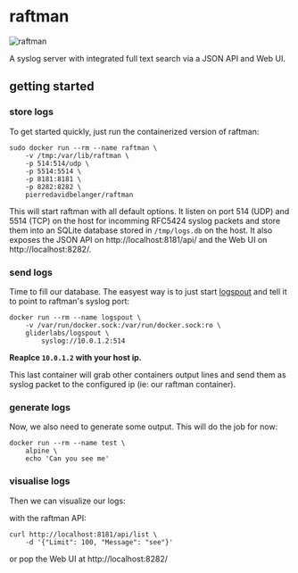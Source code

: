 # raftman

![raftman](https://raw.githubusercontent.com/pierredavidbelanger/raftman/master/frontend/static/ui/logo-96.png)

A syslog server with integrated full text search via a JSON API and Web UI.

## getting started

### store logs

To get started quickly, just run the containerized version of raftman:

```
sudo docker run --rm --name raftman \
    -v /tmp:/var/lib/raftman \
    -p 514:514/udp \
    -p 5514:5514 \
    -p 8181:8181 \
    -p 8282:8282 \
    pierredavidbelanger/raftman
```

This will start raftman with all default options. It listen on port 514 (UDP) and 5514 (TCP) on the host for incomming RFC5424 syslog packets and store them into an SQLite database stored in `/tmp/logs.db` on the host. It also exposes the JSON API on http://localhost:8181/api/ and the Web UI on http://localhost:8282/.

### send logs

Time to fill our database. The easyest way is to just start [logspout](https://github.com/gliderlabs/logspout) and tell it to point to raftman's syslog port:

```
docker run --rm --name logspout \
    -v /var/run/docker.sock:/var/run/docker.sock:ro \
    gliderlabs/logspout \
        syslog://10.0.1.2:514
```

**Reaplce `10.0.1.2` with your host ip.**

This last container will grab other containers output lines and send them as syslog packet to the configured ip (ie: our raftman container).

### generate logs

Now, we also need to generate some output. This will do the job for now:

```
docker run --rm --name test \
    alpine \
    echo 'Can you see me'
```

### visualise logs

Then we can visualize our logs:

with the raftman API:

```
curl http://localhost:8181/api/list \
    -d '{"Limit": 100, "Message": "see"}'
```

or pop the Web UI at http://localhost:8282/